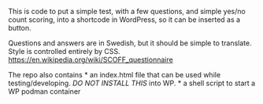 This is code to put a simple test, with a few questions, and simple yes/no count scoring, into a shortcode in WordPress, so it can be inserted as a button.

Questions and answers are in Swedish, but it should be simple to translate. Style is controlled entirely by CSS.
https://en.wikipedia.org/wiki/SCOFF_questionnaire

The repo also contains 
    * an index.html file that can be used while testing/developing. *DO NOT INSTALL THIS* into WP.
    * a shell script to start a WP podman container
